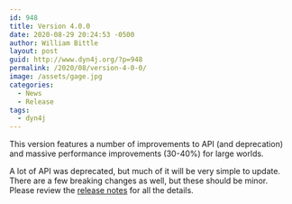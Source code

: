 ```yaml
---
id: 948
title: Version 4.0.0
date: 2020-08-29 20:24:53 -0500
author: William Bittle
layout: post
guid: http://www.dyn4j.org/?p=948
permalink: /2020/08/version-4-0-0/
image: /assets/gage.jpg
categories:
  - News
  - Release
tags:
  - dyn4j
---
```

This version features a number of improvements to API (and deprecation) and massive performance improvements (30-40%) for large worlds.

<!--more-->

A lot of API was deprecated, but much of it will be very simple to update.  There are a few breaking changes as well, but these should be minor.  Please review the <a onclick="javascript:pageTracker._trackPageview('/outgoing/github.com/dyn4j/dyn4j/blob/master/RELEASE-NOTES.md');"  href="https://github.com/dyn4j/dyn4j/blob/master/RELEASE-NOTES.md">release notes</a> for all the details.